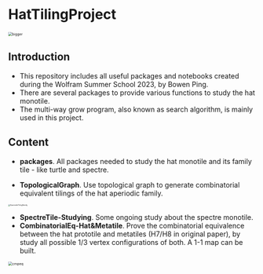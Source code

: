 # HatTilingProject

<img src="https://github.com/Jayce-Ping/HatTilingProject/blob/main/figs/bigger.png?raw=true" alt="bigger" style="zoom: 50%;" />

## Introduction

- This repository includes all useful packages and notebooks created during the Wolfram Summer School 2023, by Bowen Ping.
- There are several packages to provide various functions to study the hat monotile.
- The multi-way grow program, also known as search algorithm, is mainly used in this project. 

## Content

- **packages**. All packages needed to study the hat monotile and its family tile - like turtle and spectre.

- **TopologicalGraph**. Use topological graph to generate combinatorial equivalent tilings of the hat aperiodic family.

<img src="https://github.com/Jayce-Ping/HatTilingProject/blob/main/TopolygicalGraph/clusterTransformation.gif?raw=true" alt="AperiodicTilingFamily" style="zoom:25%;" />


- **SpectreTile-Studying**. Some ongoing study about the spectre monotile.
- **CombinatorialEq-Hat&Metatile**. Prove the combinatorial equivalence between the hat prototile and metatiles (H7/H8 in original paper), by study all possible 1/3 vertex configurations of both. A 1-1 map can be built.

<img src="https://github.com/Jayce-Ping/HatTilingProject/blob/main/figs/cmpEq.png?raw=true" alt="cmpeq" style="zoom:50%;" />



 

